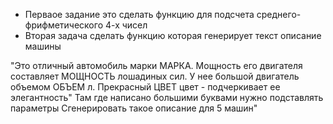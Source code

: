  - Перваое задание это сделать функцию для подсчета среднего-фрифметического 4-х чисел
 - Вторая задача сделать функцию которая генерирует текст описание машины
 
 "Это отличный автомобиль марки МАРКА. Мощность его двигателя составляет МОЩНОСТЬ лошадиных сил.
У нее большой двигатель объемом ОБЪЕМ л.  Прекрасный ЦВЕТ цвет - подчеркивает ее элегантность"
Там где написано большими буквами нужно подставлять параметры
Сгенерировать такое описание для 5 машин"